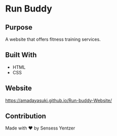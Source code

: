 # Run Buddy

## Purpose
A website that offers fitness training services.

## Built With
* HTML
* CSS

## Website
https://amadayasuki.github.io/Run-buddy-Website/

## Contribution
Made with ❤️ by Sensess Yentzer
